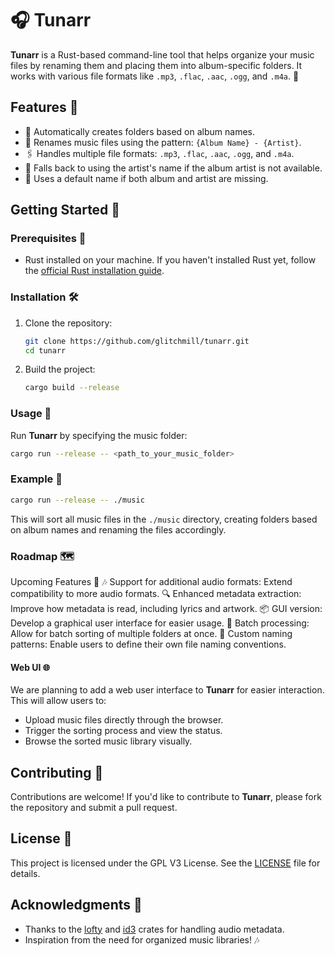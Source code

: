 # 🎧 Tunarr

**Tunarr** is a Rust-based command-line tool that helps organize your music files by renaming them and placing them into album-specific folders. It works with various file formats like `.mp3`, `.flac`, `.aac`, `.ogg`, and `.m4a`. 🚀

## Features 🌟

- 📁 Automatically creates folders based on album names.
- 🎵 Renames music files using the pattern: `{Album Name} - {Artist}`.
- 🖇️ Handles multiple file formats: `.mp3`, `.flac`, `.aac`, `.ogg`, and `.m4a`.
- 🔄 Falls back to using the artist's name if the album artist is not available.
- 🔄 Uses a default name if both album and artist are missing.

## Getting Started 🚀

### Prerequisites 📜

- Rust installed on your machine. If you haven't installed Rust yet, follow the [official Rust installation guide](https://www.rust-lang.org/tools/install).

### Installation 🛠️

1. Clone the repository:
   ```bash
   git clone https://github.com/glitchmill/tunarr.git
   cd tunarr
   ```

2. Build the project:
   ```bash
   cargo build --release
   ```

### Usage 🎤

Run **Tunarr** by specifying the music folder:
```bash
cargo run --release -- <path_to_your_music_folder>
```

### Example 📂

```bash
cargo run --release -- ./music
```

This will sort all music files in the `./music` directory, creating folders based on album names and renaming the files accordingly.

### Roadmap 🗺️
Upcoming Features 🚀
🎶 Support for additional audio formats: Extend compatibility to more audio formats.
🔍 Enhanced metadata extraction: Improve how metadata is read, including lyrics and artwork.
📦 GUI version: Develop a graphical user interface for easier usage.
🔄 Batch processing: Allow for batch sorting of multiple folders at once.
🎨 Custom naming patterns: Enable users to define their own file naming conventions.

#### Web UI 🌐

We are planning to add a web user interface to **Tunarr** for easier interaction. This will allow users to:
- Upload music files directly through the browser.
- Trigger the sorting process and view the status.
- Browse the sorted music library visually.

## Contributing 🤝

Contributions are welcome! If you'd like to contribute to **Tunarr**, please fork the repository and submit a pull request.

## License 📜

This project is licensed under the GPL V3 License. See the [LICENSE](LICENSE) file for details.

## Acknowledgments 🙏

- Thanks to the [lofty](https://crates.io/crates/lofty) and [id3](https://crates.io/crates/id3) crates for handling audio metadata.
- Inspiration from the need for organized music libraries! 🎶
